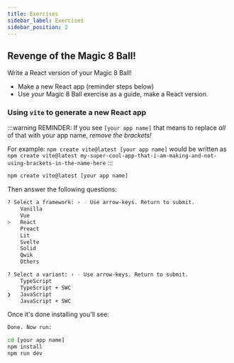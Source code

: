 ```yaml
---
title: Exercises
sidebar_label: Exercises
sidebar_position: 2
---
```


<!-- markdownlint-disable no-inline-html no-trailing-punctuation -->

## Revenge of the Magic 8 Ball!

Write a React version of your Magic 8 Ball!

- Make a new React app (reminder steps below)
- Use _your_ Magic 8 Ball exercise as a guide, make a React version.

### Using `vite` to generate a new React app

:::warning
REMINDER: If you see `[your app name]` that means to replace _all_ of that with your app name, _remove the brackets!_

For example: `npm create vite@latest [your app name]` would be written as `npm create vite@latest my-super-cool-app-that-i-am-making-and-not-using-brackets-in-the-name-here`
:::

```sh
npm create vite@latest [your app name]
```

Then answer the following questions:

```sh
? Select a framework: › - Use arrow-keys. Return to submit.
    Vanilla
    Vue
>   React
    Preact
    Lit
    Svelte
    Solid
    Qwik
    Others

? Select a variant: › - Use arrow-keys. Return to submit.
    TypeScript
    TypeScript + SWC
❯   JavaScript
    JavaScript + SWC
```

Once it's done installing you'll see:

```sh
Done. Now run:

cd [your app name]
npm install
npm run dev
```
